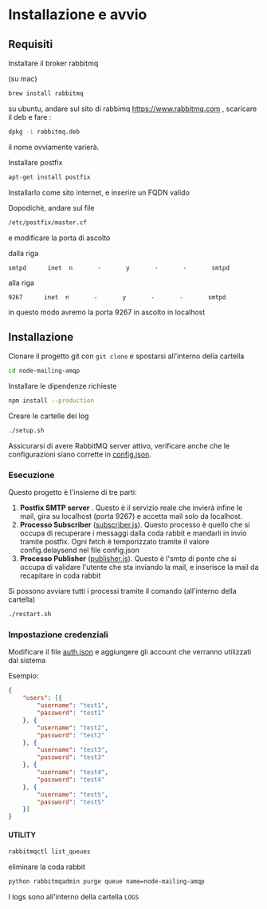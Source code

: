 # Installazione e avvio

## Requisiti

Installare il broker rabbitmq 

(su mac)

```bash
brew install rabbitmq
```

su ubuntu, andare sul sito di rabbimq https://www.rabbitmq.com , scaricare il deb e fare :

```bash
dpkg -i rabbitmq.deb
```

il nome ovviamente varierà.

Installare postfix

```bash
apt-get install postfix
```

Installarlo come sito internet, e inserire un FQDN valido

Dopodichè, andare sul file

```bash
/etc/postfix/master.cf
```

e modificare la porta di ascolto

dalla riga

```
smtpd      inet  n       -       y       -       -       smtpd
```

alla riga


```
9267      inet  n       -       y       -       -       smtpd
```

in questo modo avremo la porta 9267 in ascolto in localhost 


## Installazione

Clonare il progetto git con ```git clone``` e spostarsi all'interno della cartella

```bash
cd node-mailing-amqp
```

Installare le dipendenze richieste

```bash
npm install --production
```

Creare le cartelle dei log

```bash
./setup.sh
```

Assicurarsi di avere RabbitMQ server attivo, verificare anche che le configurazioni siano corrette in [config.json](./config.json).


### Esecuzione

Questo progetto è l'insieme di tre parti:

1. **Postfix SMTP server** . Questo è il servizio reale che invierà infine le mail, gira su localhost (porta 9267) e accetta mail solo da localhost.
2. **Processo Subscriber** ([subscriber.js](subscriber.js)). Questo processo è quello che si occupa di recuperare i messaggi dalla coda rabbit e mandarli in invio tramite postfix. Ogni fetch è temporizzato tramite il valore config.delaysend nel file config.json
3. **Processo Publisher** ([publisher.js](publisher.js)). Questo è l'smtp di ponte che si occupa di validare l'utente che sta inviando la mail, e inserisce la mail da recapitare in coda rabbit

Si possono avviare tutti i processi tramite il comando (all'interno della cartella)


```bash
./restart.sh
```

### Impostazione credenziali

Modificare il file [auth.json](auth.json) e aggiungere gli account che verranno utilizzati dal sistema

Esempio:

```json
{
	"users": [{
		"username": "test1",
		"password": "test1"
	}, {
		"username": "test2",
		"password": "test2"
	}, {
		"username": "test3",
		"password": "test3"
	}, {
		"username": "test4",
		"password": "test4"
	}, {
		"username": "test5",
		"password": "test5"
	}]
}
```



#### UTILITY 

```bash
rabbitmqctl list_queues
```

eliminare la coda rabbit

```bash
python rabbitmqadmin purge queue name=node-mailing-amqp
```


I logs sono all'interno della cartella ```LOGS```